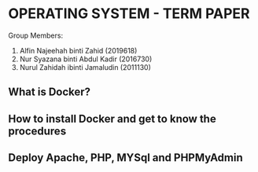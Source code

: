 # OPERATING SYSTEM - TERM PAPER

Group Members:
1. Alfin Najeehah binti Zahid (2019618)
2. Nur Syazana binti Abdul Kadir (2016730)
3. Nurul Zahidah ibinti Jamaludin (2011130)

## What is Docker?
 

## How to install Docker and get to know the procedures

## Deploy Apache, PHP, MYSql and PHPMyAdmin
